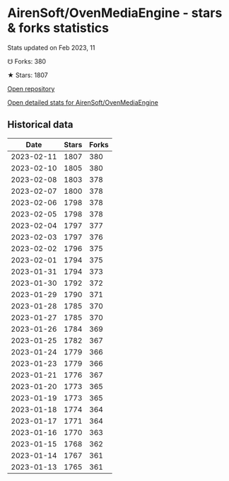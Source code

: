 # AirenSoft/OvenMediaEngine - stars & forks statistics

Stats updated on Feb 2023, 11

☋ Forks: 380

★ Stars: 1807

[Open repository](https://github.com/AirenSoft/OvenMediaEngine)

[Open detailed stats for AirenSoft/OvenMediaEngine](https://reviewgithub.com/rep/AirenSoft/OvenMediaEngine)

## Historical data
| Date | Stars | Forks |
|------|-------|-------|
| 2023-02-11 | 1807 | 380 | 
| 2023-02-10 | 1805 | 380 | 
| 2023-02-08 | 1803 | 378 | 
| 2023-02-07 | 1800 | 378 | 
| 2023-02-06 | 1798 | 378 | 
| 2023-02-05 | 1798 | 378 | 
| 2023-02-04 | 1797 | 377 | 
| 2023-02-03 | 1797 | 376 | 
| 2023-02-02 | 1796 | 375 | 
| 2023-02-01 | 1794 | 375 | 
| 2023-01-31 | 1794 | 373 | 
| 2023-01-30 | 1792 | 372 | 
| 2023-01-29 | 1790 | 371 | 
| 2023-01-28 | 1785 | 370 | 
| 2023-01-27 | 1785 | 370 | 
| 2023-01-26 | 1784 | 369 | 
| 2023-01-25 | 1782 | 367 | 
| 2023-01-24 | 1779 | 366 | 
| 2023-01-23 | 1779 | 366 | 
| 2023-01-21 | 1776 | 367 | 
| 2023-01-20 | 1773 | 365 | 
| 2023-01-19 | 1773 | 365 | 
| 2023-01-18 | 1774 | 364 | 
| 2023-01-17 | 1771 | 364 | 
| 2023-01-16 | 1770 | 363 | 
| 2023-01-15 | 1768 | 362 | 
| 2023-01-14 | 1767 | 361 | 
| 2023-01-13 | 1765 | 361 | 

